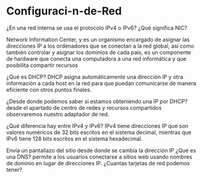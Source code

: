 # Configuraci-n-de-Red

¿En una red interna se usa el protocolo IPv4 o IPv6?
¿Qué significa NIC?

Network Information Center, y es un organismo encargado de asignar las direcciones IP a los ordenadores que se conectan a la red global, así como también controlar y asignar los dominios de cada país, es un componente de hardware que conecta una computadora a una red informática y que posibilita compartir recursos 

¿Qué es DHCP?
DHCP asigna automáticamente una dirección IP y otra información a cada host en la red para que puedan comunicarse de manera eficiente con otros puntos finales.

¿Desde donde podemos saber si estamos obteniendo una IP por DHCP?
desde el apartado de centro de redes y recursos compartidos observaremos nuestro adaptador de red.

¿Qué diferencia hay entre IPv4 y IPv6?
IPv4 tiene direcciones IP que son valores numéricos de 32 bits escritos en el sistema decimal, mientras que IPv6 tiene 128 bits escritos en el sistema hexadecimal.

Envía un pantallazo del sitio desde donde se cambia la dirección IP
¿Qué es una DNS?
permite a los usuarios conectarse a sitios web usando nombres de dominio en lugar de direcciones IP.
¿Cuantas tarjetas de red podemos tener?

